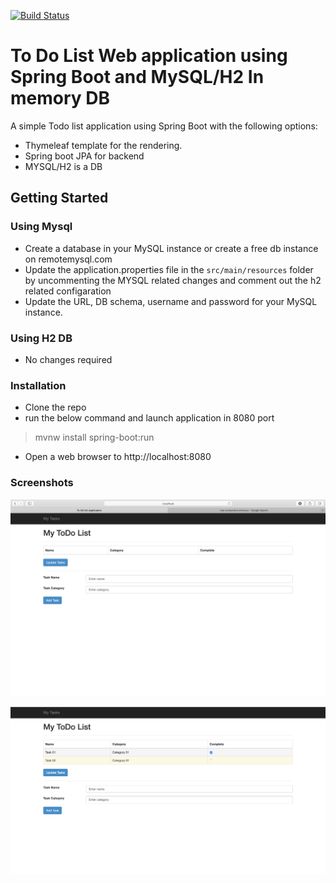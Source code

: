 [![Build Status](http://jenkins.arjunsreepad.com/buildStatus/icon?job=To+Do+List)](http://jenkins.arjunsreepad.com/job/To%20Do%20List/)

# To Do List Web application using Spring Boot and MySQL/H2 In memory DB

A simple Todo list application using Spring Boot with the following options:

- Thymeleaf template for the rendering.
- Spring boot JPA for backend
- MYSQL/H2 is a DB

## Getting Started

### Using Mysql
 - Create a database in your MySQL instance or create a free db instance on remotemysql.com 
 - Update the application.properties file in the `src/main/resources` folder  by uncommenting the MYSQL related changes and comment out the h2 related configaration
 - Update the URL, DB schema, username and password for your MySQL instance.

### Using H2 DB
- No changes required
 
### Installation
- Clone the repo
- run the below command and launch application in 8080 port
> mvnw install spring-boot:run
- Open a web browser to http://localhost:8080


### Screenshots
![Alt text](https://github.com/arjunsreepad/spboot-mysql-h2-webapp/raw/master/screenshot/app%20launch.png "App Launch")


![Alt text](https://raw.githubusercontent.com/arjunsreepad/spboot-mysql-h2-webapp/master/screenshot/app%20after%20update.png "App after update")

